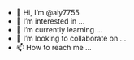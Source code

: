 - 👋 Hi, I’m @aiy7755
- 👀 I’m interested in ...
- 🌱 I’m currently learning ...
- 💞️ I’m looking to collaborate on ...
- 📫 How to reach me ...

<!---
aiy7755/aiy7755 is a ✨ special ✨ repository because its `README.md` (this file) appears on your GitHub profile.
You can click the Preview link to take a look at your changes.
--->
